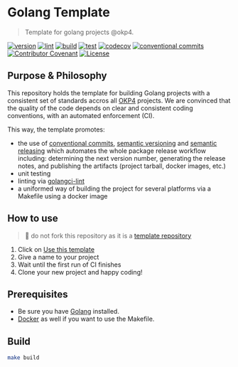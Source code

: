 # Golang Template

> Template for golang projects @okp4.

[![version](https://img.shields.io/github/v/release/okp4/template-go?style=for-the-badge&logo=github)](https://github.com/okp4/template-go/releases)
[![lint](https://img.shields.io/github/workflow/status/okp4/template-go/Lint?label=lint&style=for-the-badge&logo=github)](https://github.com/okp4/template-go/actions/workflows/lint.yml)
[![build](https://img.shields.io/github/workflow/status/okp4/template-go/Build?label=build&style=for-the-badge&logo=github)](https://github.com/okp4/template-go/actions/workflows/build.yml)
[![test](https://img.shields.io/github/workflow/status/okp4/template-go/Test?label=test&style=for-the-badge&logo=github)](https://github.com/okp4/template-go/actions/workflows/test.yml)
[![codecov](https://img.shields.io/codecov/c/github/okp4/template-go?style=for-the-badge&token=6NL9ICGZQS&logo=codecov)](https://codecov.io/gh/okp4/template-go)
[![conventional commits](https://img.shields.io/badge/Conventional%20Commits-1.0.0-yellow.svg?style=for-the-badge&logo=conventionalcommits)](https://conventionalcommits.org)
[![Contributor Covenant](https://img.shields.io/badge/Contributor%20Covenant-2.1-4baaaa.svg?style=for-the-badge)](https://github.com/okp4/.github/blob/main/CODE_OF_CONDUCT.md)
[![License](https://img.shields.io/badge/License-BSD_3--Clause-blue.svg?style=for-the-badge)](https://opensource.org/licenses/BSD-3-Clause)

## Purpose & Philosophy

This repository holds the template for building Golang projects with a consistent set of standards accros all [OKP4](https://github.com/okp4) projects. We are convinced that the quality of the code depends on clear and consistent coding conventions, with an automated enforcement (CI).

This way, the template promotes:

- the use of [conventional commits](https://www.conventionalcommits.org/en/v1.0.0/), [semantic versioning](https://semver.org/) and [semantic releasing](https://github.com/cycjimmy/semantic-release-action) which automates the whole package release workflow including: determining the next version number, generating the release notes, and publishing the artifacts (project tarball, docker images, etc.)
- unit testing
- linting via [golangci-lint](https://github.com/golangci/golangci-lint)
- a uniformed way of building the project for several platforms via a Makefile using a docker image

## How to use

> 🚨 do not fork this repository as it is a [template repository](https://docs.github.com/en/repositories/creating-and-managing-repositories/creating-a-repository-from-a-template)

1. Click on [Use this template](https://github.com/okp4/template-go/generate)
2. Give a name to your project
3. Wait until the first run of CI finishes
4. Clone your new project and happy coding!

## Prerequisites

- Be sure you have [Golang](https://go.dev/doc/install) installed.
- [Docker](https://docs.docker.com/engine/install/) as well if you want to use the Makefile.

## Build

```sh
make build
```
